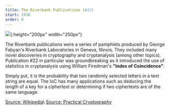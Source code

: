 ```yaml
---
title: The Riverbank Publications (#22)
start: 1916
order: 0
---
```


![](https://pictures.abebooks.com/inventory/30792074122.jpg){:height="200px" width="250px"}

The Riverbank publications were a series of pamphlets produced by George Fabyan's Riverbank Laboratories in Geneva, Illinois. They included many novel discoveries in cryptography and cryptanalysis (among other topics). Publication #22 in particular was groundbreaking as it introduced the use of statistics in cryptanalysis using William Firedman's **"Index of Coincidence"**.

Simply put, it is the probability that two randomly selected letters in a text string are equal. The IoC has many applications such as deducing the length of a key for a ciphertext or determining if two ciphertexts are of the same language.

[Source: Wikipedia](https://en.wikipedia.org/wiki/Index_of_coincidence)\\
[Source: Practical Cryptography](http://practicalcryptography.com/cryptanalysis/text-characterisation/index-coincidence/)
